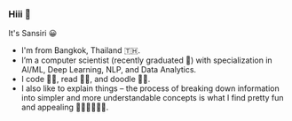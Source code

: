 ### Hiii 👋

It's Sansiri 😀 
- I'm from Bangkok, Thailand 🇹🇭.
- I’m a computer scientist (recently graduated 🎉) with specialization in AI/ML, Deep Learning, NLP, and Data Analytics.
- I code 👩‍💻, read 👩‍🏫, and doodle 👩‍🎨. 
- I also like to explain things – the process of breaking down information into simpler and more understandable concepts is what I find pretty fun and appealing 🌱🌺🌸🌼🌻🌾. 

<!--
To connect:
<a href="https://www.linkedin.com/in/yushi95/"><img align="left" src="https://raw.githubusercontent.com/yushi1007/yushi1007/main/images/linkedin.svg" alt="Yu Shi | LinkedIn" width="21px"/></a>
<a href="https://instagram.com/yushi.95"><img align="left" src="https://raw.githubusercontent.com/yushi1007/yushi1007/main/images/instagram.svg" alt="Yu Shi | Instagram" width="21px"/></a>
<a href="https://yushi95.medium.com/"><img align="left" src="https://raw.githubusercontent.com/yushi1007/yushi1007/main/images/medium.svg" alt="Yu Shi | Medium" width="21px"/></a>


[![alt text][6.1]][6]

[6.1]: http://i.imgur.com/0o48UoR.png (github icon with padding)

[6]: http://www.github.com/carlsednaoui


**sansiri20/sansiri20** is a ✨ _special_ ✨ repository because its `README.md` (this file) appears on your GitHub profile.

Here are some ideas to get you started:

- 🔭 I’m currently working on ...
- 🌱 I’m currently learning ...
- 👯 I’m looking to collaborate on ...
- 🤔 I’m looking for help with ...
- 💬 Ask me about ...
- 📫 How to reach me: ...
- 😄 Pronouns: ...
- ⚡ Fun fact: ...
-->
